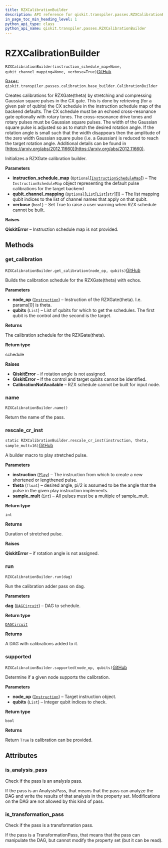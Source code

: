```yaml
---
title: RZXCalibrationBuilder
description: API reference for qiskit.transpiler.passes.RZXCalibrationBuilder
in_page_toc_min_heading_level: 1
python_api_type: class
python_api_name: qiskit.transpiler.passes.RZXCalibrationBuilder
---
```


# RZXCalibrationBuilder

<span id="qiskit.transpiler.passes.RZXCalibrationBuilder" />

`RZXCalibrationBuilder(instruction_schedule_map=None, qubit_channel_mapping=None, verbose=True)`[GitHub](https://github.com/qiskit/qiskit/tree/stable/0.42/qiskit/transpiler/passes/calibration/rzx_builder.py "view source code")

Bases: `qiskit.transpiler.passes.calibration.base_builder.CalibrationBuilder`

Creates calibrations for RZXGate(theta) by stretching and compressing Gaussian square pulses in the CX gate. This is done by retrieving (for a given pair of qubits) the CX schedule in the instruction schedule map of the backend defaults. The CX schedule must be an echoed cross-resonance gate optionally with rotary tones. The cross-resonance drive tones and rotary pulses must be Gaussian square pulses. The width of the Gaussian square pulse is adjusted so as to match the desired rotation angle. If the rotation angle is small such that the width disappears then the amplitude of the zero width Gaussian square pulse (i.e. a Gaussian) is reduced to reach the target rotation angle. Additional details can be found in [https://arxiv.org/abs/2012.11660](https://arxiv.org/abs/2012.11660).

Initializes a RZXGate calibration builder.

**Parameters**

*   **instruction\_schedule\_map** (`Optional`\[[`InstructionScheduleMap`](qiskit.pulse.InstructionScheduleMap "qiskit.pulse.instruction_schedule_map.InstructionScheduleMap")]) – The `InstructionScheduleMap` object representing the default pulse calibrations for the target backend
*   **qubit\_channel\_mapping** (`Optional`\[`List`\[`List`\[`str`]]]) – The list mapping qubit indices to the list of channel names that apply on that qubit.
*   **verbose** (`bool`) – Set True to raise a user warning when RZX schedule cannot be built.

**Raises**

**QiskitError** – Instruction schedule map is not provided.

## Methods

### get\_calibration

<span id="qiskit.transpiler.passes.RZXCalibrationBuilder.get_calibration" />

`RZXCalibrationBuilder.get_calibration(node_op, qubits)`[GitHub](https://github.com/qiskit/qiskit/tree/stable/0.42/qiskit/transpiler/passes/calibration/rzx_builder.py "view source code")

Builds the calibration schedule for the RZXGate(theta) with echos.

**Parameters**

*   **node\_op** ([`Instruction`](qiskit.circuit.Instruction "qiskit.circuit.instruction.Instruction")) – Instruction of the RZXGate(theta). I.e. params\[0] is theta.
*   **qubits** (`List`) – List of qubits for which to get the schedules. The first qubit is the control and the second is the target.

**Returns**

The calibration schedule for the RZXGate(theta).

**Return type**

schedule

**Raises**

*   **QiskitError** – if rotation angle is not assigned.
*   **QiskitError** – If the control and target qubits cannot be identified.
*   **CalibrationNotAvailable** – RZX schedule cannot be built for input node.

### name

<span id="qiskit.transpiler.passes.RZXCalibrationBuilder.name" />

`RZXCalibrationBuilder.name()`

Return the name of the pass.

### rescale\_cr\_inst

<span id="qiskit.transpiler.passes.RZXCalibrationBuilder.rescale_cr_inst" />

`static RZXCalibrationBuilder.rescale_cr_inst(instruction, theta, sample_mult=16)`[GitHub](https://github.com/qiskit/qiskit/tree/stable/0.42/qiskit/transpiler/passes/calibration/rzx_builder.py "view source code")

A builder macro to play stretched pulse.

**Parameters**

*   **instruction** ([`Play`](qiskit.pulse.instructions.Play "qiskit.pulse.instructions.play.Play")) – The instruction from which to create a new shortened or lengthened pulse.
*   **theta** (`float`) – desired angle, pi/2 is assumed to be the angle that the pulse in the given play instruction implements.
*   **sample\_mult** (`int`) – All pulses must be a multiple of sample\_mult.

**Return type**

`int`

**Returns**

Duration of stretched pulse.

**Raises**

**QiskitError** – if rotation angle is not assigned.

### run

<span id="qiskit.transpiler.passes.RZXCalibrationBuilder.run" />

`RZXCalibrationBuilder.run(dag)`

Run the calibration adder pass on dag.

**Parameters**

**dag** ([`DAGCircuit`](qiskit.dagcircuit.DAGCircuit "qiskit.dagcircuit.dagcircuit.DAGCircuit")) – DAG to schedule.

**Return type**

[`DAGCircuit`](qiskit.dagcircuit.DAGCircuit "qiskit.dagcircuit.dagcircuit.DAGCircuit")

**Returns**

A DAG with calibrations added to it.

### supported

<span id="qiskit.transpiler.passes.RZXCalibrationBuilder.supported" />

`RZXCalibrationBuilder.supported(node_op, qubits)`[GitHub](https://github.com/qiskit/qiskit/tree/stable/0.42/qiskit/transpiler/passes/calibration/rzx_builder.py "view source code")

Determine if a given node supports the calibration.

**Parameters**

*   **node\_op** ([`Instruction`](qiskit.circuit.Instruction "qiskit.circuit.instruction.Instruction")) – Target instruction object.
*   **qubits** (`List`) – Integer qubit indices to check.

**Return type**

`bool`

**Returns**

Return `True` is calibration can be provided.

## Attributes

<span id="qiskit.transpiler.passes.RZXCalibrationBuilder.is_analysis_pass" />

### is\_analysis\_pass

Check if the pass is an analysis pass.

If the pass is an AnalysisPass, that means that the pass can analyze the DAG and write the results of that analysis in the property set. Modifications on the DAG are not allowed by this kind of pass.

<span id="qiskit.transpiler.passes.RZXCalibrationBuilder.is_transformation_pass" />

### is\_transformation\_pass

Check if the pass is a transformation pass.

If the pass is a TransformationPass, that means that the pass can manipulate the DAG, but cannot modify the property set (but it can be read).

